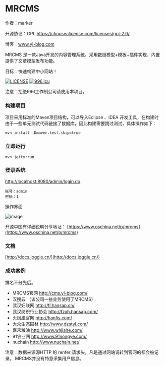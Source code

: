 MRCMS
========

作者：marker

开源协议：GPL
https://choosealicense.com/licenses/gpl-2.0/

博客：www.yl-blog.com

MRCMS 是一款Java开发的内容管理系统，采用数据模型+模板+插件实现，内置提供了文章模型发布功能。

目标：快速构建中小网站！

[![LICENSE](https://img.shields.io/badge/license-Anti%20996-blue.svg)](https://github.com/996icu/996.ICU/blob/master/LICENSE)
[![996.icu](https://img.shields.io/badge/link-996.icu-red.svg)](https://996.icu)

注意：拒绝996工作制公司请使用本项目。


### 构建项目

项目采用标准的Maven项目结构，可以导入Eclipse 、IDEA 开发工具，在构建时由于一些单元测试代码链接了数据库，因此构建需要跳过测试，具体操作如下：


```
mvn install -Dmaven.test.skip=true
```



### 立即运行
```
mvn jetty:run
```


###  登录系统

[http://localhost:8080/admin/login.do](http://localhost:8080/admin/login.do)
```
账号：admin
密码：1
```

操作界面

![image](http://static.oschina.net/uploads/space/2014/0721/123006_tPjQ_218887.png)

开源中国有详细说明分享地址：
[https://www.oschina.net/p/mrcms](https://www.oschina.net/p/mrcms)


### 文档

[http://docs.joggle.cn/](http://docs.joggle.cn/)


### 成功案例

排名不分先后。

- MRCMS官网 http://cms.yl-blog.com/
- 汉搜云 （该公司一些业务使用了MRCMS）
- 武汉妇联网 http://fl.hansap.cn/
- 武汉纺织行业协会 http://fzxh.hansap.com/
- 火凤凰官网 http://hanfis.com/
- 大众生态园林 http://www.dzstyl.com/
- 嘉禾粮油 http://www.whjiahe.com/
- 91农业网 http://www.91nongye.com/
- nuchain  http://www.nuchain.net/

注意：数据来源源HTTP 的 renfer 请求头，凡是通过网站调转到官网的都会被记录。
MRCMS并没有特意采集用户信息。




